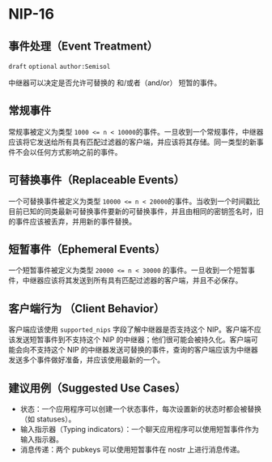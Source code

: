 # NIP-16

## 事件处理（Event Treatment）

`draft` `optional` `author:Semisol`

中继器可以决定是否允许可替换的 和/或者（and/or） 短暂的事件。

## 常规事件

常规事被定义为类型 `1000 <= n < 10000`的事件。一旦收到一个常规事件，中继器应该将它发送给所有具有匹配过滤器的客户端，并应该将其存储。同一类型的新事件不会以任何方式影响之前的事件。

## 可替换事件（Replaceable Events）

一个可替换事件被定义为类型 `10000 <= n < 20000`的事件。当收到一个时间戳比目前已知的同类最新可替换事件要新的可替换事件，并且由相同的密钥签名时，旧的事件应该被丢弃，并用新的事件替换。

## 短暂事件（Ephemeral Events）

一个短暂事件被定义为类型 `20000 <= n < 30000` 的事件。一旦收到一个短暂事件，中继器应该将其发送到所有具有匹配过滤器的客户端，并且不必保存。

## 客户端行为 （Client Behavior）

客户端应该使用 `supported_nips` 字段了解中继器是否支持这个 NIP。客户端不应该发送短暂事件到不支持这个 NIP 的中继器；他们很可能会被持久化。客户端可能会向不支持这个 NIP 的中继器发送可替换的事件，查询的客户端应该为中继器发送多个事件做好准备，并应该使用最新的一个。

## 建议用例（Suggested Use Cases）

- 状态：一个应用程序可以创建一个状态事件，每次设置新的状态时都会被替换（如 statuses）。
- 输入指示器（Typing indicators）：一个聊天应用程序可以使用短暂事件作为输入指示器。
- 消息传递：两个 pubkeys 可以使用短暂事件在 nostr 上进行消息传递。

